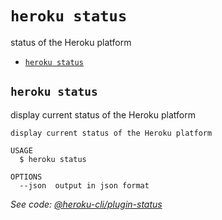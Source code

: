 `heroku status`
===============

status of the Heroku platform

* [`heroku status`](#heroku-status)

## `heroku status`

display current status of the Heroku platform

```
display current status of the Heroku platform

USAGE
  $ heroku status

OPTIONS
  --json  output in json format
```

_See code: [@heroku-cli/plugin-status](https://github.com/heroku/cli/blob/v7.54.0/packages/status/src/commands/status.ts)_
